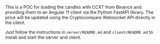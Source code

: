 This is a POC for loading the candles with CCXT from Binance and providing them to an Angular 11 client via the Python FastAPI library.
The price will be updated using the Cryptocompare Websocket API directly in the client.

Just follow the instructions in `server/README.md` and `client/README.md` to install and start the server and client.
